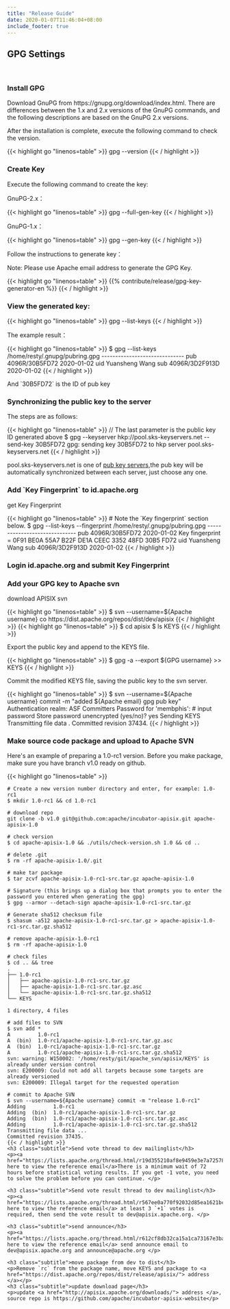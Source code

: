 ```yaml
---
title: "Release Guide"
date: 2020-01-07T11:46:04+08:00
include_footer: true
---
```


<div class="release-guide">
  <section>
    <h2 class="title">GPG Settings</h2>
    <br />
    <h3 class="subtitle">Install GPG</h3>
    <p>Download GnuPG from https://gnupg.org/download/index.html. There are differences between the 1.x and 2.x versions of the GnuPG commands, and the following descriptions are based on the GnuPG 2.x versions.</p>
    <p>After the installation is complete, execute the following command to check the version.</p>
    {{< highlight go "linenos=table" >}}
    gpg --version
    {{< / highlight >}}
    <h3 class="subtitle">Create Key</h3>
    <p>Execute the following command to create the key:</p>
    <p>GnuPG-2.x：</p>
    {{< highlight go "linenos=table" >}}
    gpg --full-gen-key
    {{< / highlight >}}
    <p>GnuPG-1.x：</p>
    {{< highlight go "linenos=table" >}}
    gpg --gen-key
    {{< / highlight >}}
    <p>Follow the instructions to generate key：</p>
    <p class="warning">Note: Please use Apache email address to generate the GPG Key.</p>
    {{< highlight go "linenos=table" >}}
    {{% contribute/release/gpg-key-generator-en %}}
    {{< / highlight >}}
    <h3 class="subtitle">View the generated key:</h3>
    {{< highlight go "linenos=table" >}}
    gpg --list-keys
    {{< / highlight >}}
    <p>The example result：</p>
    {{< highlight go "linenos=table" >}}
    $ gpg --list-keys
    /home/resty/.gnupg/pubring.gpg
    ------------------------------
    pub   4096R/30B5FD72 2020-01-02
    uid   Yuansheng Wang <membphis@apache.org>
    sub   4096R/3D2F913D 2020-01-02
    {{< / highlight >}}
    <p>And `30B5FD72` is the ID of pub key</p>
    <h3 class="subtitle">Synchronizing the public key to the server</h3>
    <p>The steps are as follows:</p>
    {{< highlight go "linenos=table" >}}
    // The last parameter is the public key ID generated above
    $ gpg --keyserver hkp://pool.sks-keyservers.net --send-key 30B5FD72
    gpg: sending key 30B5FD72 to hkp server pool.sks-keyservers.net
    {{< / highlight >}}
    <p>pool.sks-keyservers.net is one of <a href="https://sks-keyservers.net/status/" target="_blank">pub key servers,</a>the pub key will be automatically synchronized between each server, just choose any one.</p>
    <h3 class="subtitle">Add `Key Fingerprint` to id.apache.org </h3>
    <p>get Key Fingerprint</p>
    {{< highlight go "linenos=table" >}}
    # Note the `Key fingerprint` section below.
    $ gpg --list-keys --fingerprint
    /home/resty/.gnupg/pubring.gpg
    ------------------------------
    pub   4096R/30B5FD72 2020-01-02
          Key fingerprint = 0F91 BE0A 55A7 B22F DE1A  CEEC 3352 48FD 30B5 FD72
    uid                  Yuansheng Wang <membphis@apache.org>
    sub   4096R/3D2F913D 2020-01-02
    {{< / highlight >}}
    <h3 class="subtitle">Login id.apache.org and submit Key Fingerprint</h3>
    <h3 class="subtitle">Add your GPG key to Apache svn</h3>
    <p>download APISIX svn</p>
    {{< highlight go "linenos=table" >}}
    $ svn --username=${Apache username} co https://dist.apache.org/repos/dist/dev/apisix
    {{< / highlight >}}
    {{< highlight go "linenos=table" >}}
    $ cd apisix
    $ ls
    KEYS
    {{< / highlight >}}
    <p>Export the public key and append to the KEYS file.</p>
    {{< highlight go "linenos=table" >}}
    $ gpg -a --export ${GPG username}  >> KEYS
    {{< / highlight >}}
    <p>Commit the modified KEYS file, saving the public key to the svn server.</p>
    {{< highlight go "linenos=table" >}}
    $ svn --username=${Apache username} commit -m "added ${Apache email} gpg pub key"
    Authentication realm: <https://dist.apache.org:443> ASF Committers
    Password for 'membphis': # input password
    Store password unencrypted (yes/no)? yes
    Sending        KEYS
    Transmitting file data .
    Committed revision 37434.
    {{< / highlight >}}
    <h3 class="subtitle">Make source code package and upload to Apache SVN</h3>
    <p>Here's an example of preparing a 1.0-rc1 version. Before you make package, make sure you have branch v1.0 ready on github.</p>
    {{< highlight go "linenos=table" >}}

    # Create a new version number directory and enter, for example: 1.0-rc1
    $ mkdir 1.0-rc1 && cd 1.0-rc1

    # download repo
    git clone -b v1.0 git@github.com:apache/incubator-apisix.git apache-apisix-1.0

    # check version
    $ cd apache-apisix-1.0 && ./utils/check-version.sh 1.0 && cd ..

    # delete .git
    $ rm -rf apache-apisix-1.0/.git

    # make tar package
    $ tar zcvf apache-apisix-1.0-rc1-src.tar.gz apache-apisix-1.0

    # Signature (this brings up a dialog box that prompts you to enter the password you entered when generating the gpg)
    $ gpg --armor --detach-sign apache-apisix-1.0-rc1-src.tar.gz

    # Generate sha512 checksum file
    $ shasum -a512 apache-apisix-1.0-rc1-src.tar.gz > apache-apisix-1.0-rc1-src.tar.gz.sha512

    # remove apache-apisix-1.0-rc1
    $ rm -rf apache-apisix-1.0

    # check files
    $ cd .. && tree
    .
    ├── 1.0-rc1
    │   ├── apache-apisix-1.0-rc1-src.tar.gz
    │   ├── apache-apisix-1.0-rc1-src.tar.gz.asc
    │   └── apache-apisix-1.0-rc1-src.tar.gz.sha512
    └── KEYS

    1 directory, 4 files

    # add files to SVN
    $ svn add *
    A         1.0-rc1
    A  (bin)  1.0-rc1/apache-apisix-1.0-rc1-src.tar.gz.asc
    A  (bin)  1.0-rc1/apache-apisix-1.0-rc1-src.tar.gz
    A         1.0-rc1/apache-apisix-1.0-rc1-src.tar.gz.sha512
    svn: warning: W150002: '/home/resty/git/apache_svn/apisix/KEYS' is already under version control
    svn: E200009: Could not add all targets because some targets are already versioned
    svn: E200009: Illegal target for the requested operation

    # commit to Apache SVN
    $ svn --username=${Apache username} commit -m "release 1.0-rc1"
    Adding         1.0-rc1
    Adding  (bin)  1.0-rc1/apache-apisix-1.0-rc1-src.tar.gz
    Adding  (bin)  1.0-rc1/apache-apisix-1.0-rc1-src.tar.gz.asc
    Adding         1.0-rc1/apache-apisix-1.0-rc1-src.tar.gz.sha512
    Transmitting file data ...
    Committed revision 37435.
    {{< / highlight >}}
    <h3 class="subtitle">Send vote thread to dev mailinglist</h3>
    <p><a href="https://lists.apache.org/thread.html/r19d355210af8e9459e3e7a72578c511a13b226e5214ade3edf41c965%40%3Cdev.apisix.apache.org%3E">Click here to view the reference email</a>There is a minimum wait of 72 hours before statistical voting results. If you get -1 vote, you need to solve the problem before you can continue. </p>

    <h3 class="subtitle">Send vote result thread to dev mailinglist</h3>
    <p><a href="https://lists.apache.org/thread.html/r567ee0a770f92032d85ea1621bc756772e6d0ab033f299642f1f623d%40%3Cdev.apisix.apache.org%3E">Click here to view the reference email</a> at least 3 `+1` votes is required, then send the vote result to dev@apisix.apache.org. </p>

    <h3 class="subtitle">send announce</h3>
    <p><a href="https://lists.apache.org/thread.html/r612cf8db32ca15a1ca73167e3baf89ca9ab30100368b200d495d39a3%40%3Cdev.apisix.apache.org%3E">Click here to view the reference email</a> send announce email to dev@apisix.apache.org and announce@apache.org </p>

    <h3 class="subtitle">move package from dev to dist</h3>
    <p>Remove `rc` from the package name, move KEYS and package to <a href="https://dist.apache.org/repos/dist/release/apisix/"> address </a></p>
    <h3 class="subtitle">update download page</h3>
    <p>update <a href="http://apisix.apache.org/downloads/"> address </a>, source repo is https://github.com/apache/incubator-apisix-website</p>
  </section>
</div>
